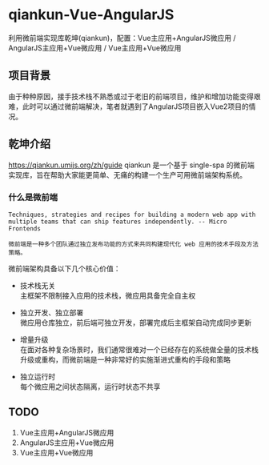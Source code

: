 # qiankun-Vue-AngularJS
利用微前端实现库乾坤(qiankun)，配置：Vue主应用+AngularJS微应用 / AngularJS主应用+Vue微应用 / Vue主应用+Vue微应用

## 项目背景
由于种种原因，接手技术栈不熟悉或过于老旧的前端项目，维护和增加功能变得艰难，此时可以通过微前端解决，笔者就遇到了AngularJS项目嵌入Vue2项目的情况。

## 乾坤介绍
https://qiankun.umijs.org/zh/guide
qiankun 是一个基于 single-spa 的微前端实现库，旨在帮助大家能更简单、无痛的构建一个生产可用微前端架构系统。  

### 什么是微前端
```
Techniques, strategies and recipes for building a modern web app with multiple teams that can ship features independently. -- Micro Frontends

微前端是一种多个团队通过独立发布功能的方式来共同构建现代化 web 应用的技术手段及方法策略。
```
微前端架构具备以下几个核心价值：

+ 技术栈无关  
  主框架不限制接入应用的技术栈，微应用具备完全自主权

+ 独立开发、独立部署  
  微应用仓库独立，前后端可独立开发，部署完成后主框架自动完成同步更新

+ 增量升级  
  在面对各种复杂场景时，我们通常很难对一个已经存在的系统做全量的技术栈升级或重构，而微前端是一种非常好的实施渐进式重构的手段和策略

+ 独立运行时  
  每个微应用之间状态隔离，运行时状态不共享


## TODO
1. Vue主应用+AngularJS微应用
2. AngularJS主应用+Vue微应用
3. Vue主应用+Vue微应用
